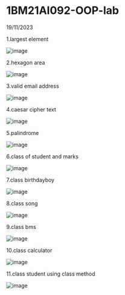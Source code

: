 # 1BM21AI092-OOP-lab
19/11/2023 

1.largest element

![image](https://github.com/Prathamgrao/1BM21AI092-OOP-lab/assets/138456172/3b6976cb-4253-45fc-be79-3ebf5e428a3d)


2.hexagon area

![image](https://github.com/Prathamgrao/1BM21AI092-OOP-lab/assets/138456172/f1fe82b1-9dd4-45ad-9678-97ff925995d7)


3.valid email address

![image](https://github.com/Prathamgrao/1BM21AI092-OOP-lab/assets/138456172/f2f84c7f-4bdf-4f44-984f-8460484040f2)


4.caesar cipher text

![image](https://github.com/Prathamgrao/1BM21AI092-OOP-lab/assets/138456172/16572c5f-260a-4cff-9b3c-07ede32d616b)


5.palindrome

![image](https://github.com/Prathamgrao/1BM21AI092-OOP-lab/assets/138456172/92aae700-e6ef-4645-9080-02b4e72c8a77)



6.class of student and marks

![image](https://github.com/Prathamgrao/1BM21AI092-OOP-lab/assets/138456172/cfe924a1-153a-46b5-be38-88e0a3294fa6)



7.class birthdayboy

![image](https://github.com/Prathamgrao/1BM21AI092-OOP-lab/assets/138456172/39980d05-f277-47f0-97ea-89f411ce5d16)


8.class song

![image](https://github.com/Prathamgrao/1BM21AI092-OOP-lab/assets/138456172/9b614097-1978-4e6b-acb0-1afe5dc4417f)


9.class bms

![image](https://github.com/Prathamgrao/1BM21AI092-OOP-lab/assets/138456172/27a5acd2-0242-4052-a3bf-10f915d9dc4d)


10.class calculator

![image](https://github.com/Prathamgrao/1BM21AI092-OOP-lab/assets/138456172/3d05ee1c-a745-499e-a9d6-6d320ceb6790)

11.class student using class method

![image](https://github.com/Prathamgrao/1BM21AI092-OOP-lab/assets/138456172/549c11a3-9e3b-496f-85e7-ca6e8db11547)



